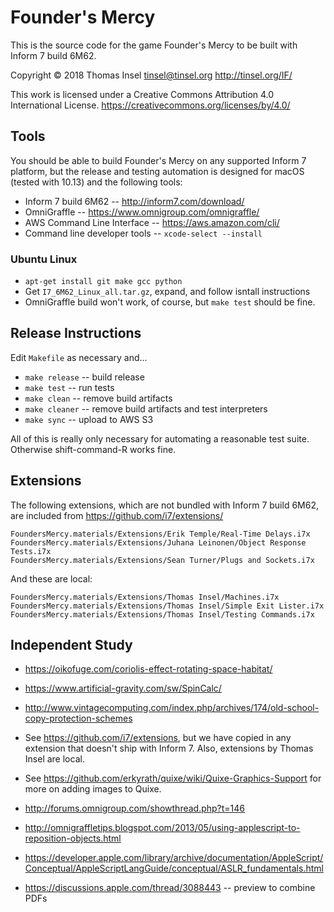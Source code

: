 # Founder's Mercy

This is the source code for the game Founder's Mercy to be built
with Inform 7 build 6M62.

Copyright © 2018 Thomas Insel <tinsel@tinsel.org>
http://tinsel.org/IF/

This work is licensed under a Creative Commons Attribution 4.0 International License.
https://creativecommons.org/licenses/by/4.0/	

## Tools

You should be able to build Founder's Mercy on any supported Inform 7 platform, but the
release and testing automation is designed for macOS (tested with 10.13) and the following 
tools:

* Inform 7 build 6M62 -- http://inform7.com/download/
* OmniGraffle -- https://www.omnigroup.com/omnigraffle/
* AWS Command Line Interface -- https://aws.amazon.com/cli/
* Command line developer tools -- `xcode-select --install`

### Ubuntu Linux

* `apt-get install git make gcc python`
* Get `I7_6M62_Linux_all.tar.gz`, expand, and follow isntall instructions
* OmniGraffle build won't work, of course, but `make test` should be fine.

## Release Instructions

Edit `Makefile` as necessary and...

* `make release` -- build release
* `make test` -- run tests
* `make clean` -- remove build artifacts
* `make cleaner` -- remove build artifacts and test interpreters
* `make sync` -- upload to AWS S3

All of this is really only necessary for automating a reasonable test suite.
Otherwise shift-command-R works fine.

## Extensions

The following extensions, which are not bundled with Inform 7 build 6M62,
are included from https://github.com/i7/extensions/

    FoundersMercy.materials/Extensions/Erik Temple/Real-Time Delays.i7x
    FoundersMercy.materials/Extensions/Juhana Leinonen/Object Response Tests.i7x
    FoundersMercy.materials/Extensions/Sean Turner/Plugs and Sockets.i7x

And these are local:

    FoundersMercy.materials/Extensions/Thomas Insel/Machines.i7x
    FoundersMercy.materials/Extensions/Thomas Insel/Simple Exit Lister.i7x
    FoundersMercy.materials/Extensions/Thomas Insel/Testing Commands.i7x

## Independent Study

* https://oikofuge.com/coriolis-effect-rotating-space-habitat/
* https://www.artificial-gravity.com/sw/SpinCalc/
* http://www.vintagecomputing.com/index.php/archives/174/old-school-copy-protection-schemes

* See https://github.com/i7/extensions, but we have copied in any extension that doesn't ship with Inform 7. Also, extensions by Thomas Insel are local.
* See <https://github.com/erkyrath/quixe/wiki/Quixe-Graphics-Support> for more on adding images to Quixe.

* http://forums.omnigroup.com/showthread.php?t=146
* http://omnigraffletips.blogspot.com/2013/05/using-applescript-to-reposition-objects.html
* https://developer.apple.com/library/archive/documentation/AppleScript/Conceptual/AppleScriptLangGuide/conceptual/ASLR_fundamentals.html
* https://discussions.apple.com/thread/3088443 -- preview to combine PDFs
